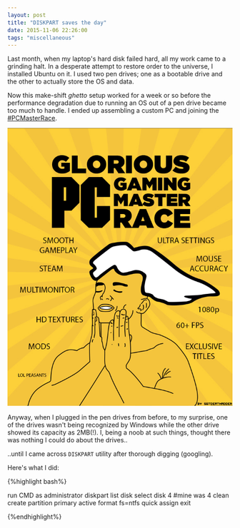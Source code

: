 ```yaml
---
layout: post
title: "DISKPART saves the day"
date: 2015-11-06 22:26:00
tags: "miscellaneous"
---
```


Last month, when my laptop's hard disk failed hard, all my work came to a grinding halt. In a desperate
attempt to restore order to the universe, I installed Ubuntu on it. I used two pen drives; one as a bootable drive and the other to actually store the OS and data.

Now this make-shift *ghetto* setup worked for a week or so before the performance degradation due to
running an OS out of a pen drive became too much to handle. I ended up assembling a custom PC and joining
the [#PCMasterRace](https://twitter.com/hashtag/pcmasterrace).

![pcmasterrace](../images/Glorious_pc_gaming_master_race_by_sasukekun17-d7mdjvo.jpg)

Anyway, when I plugged in the pen drives from before, to my surprise, one of the drives wasn't being recognized by Windows while the other drive showed its capacity as 2MB(!). I, being a noob at such things, thought there was nothing I could do about the drives..

..until I came across `DISKPART` utility after thorough digging (googling).

Here's what I did:

{%highlight bash%}

run CMD as administrator
diskpart
list disk
select disk 4 #mine was 4
clean
create partition primary
active
format fs=ntfs quick
assign
exit

{%endhighlight%}  
